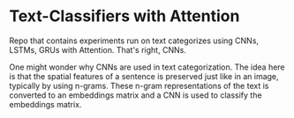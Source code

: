 # Text-Classifiers with Attention
Repo that contains experiments run on text categorizes using CNNs, LSTMs, GRUs with Attention.
That's right, CNNs. 

One might wonder why CNNs are used in text categorization. The idea here is that the spatial features of a sentence is preserved just like in an image, typically by using n-grams. These n-gram representations of the text is converted to an embeddings matrix and a CNN is used to classify the embeddings matrix.
